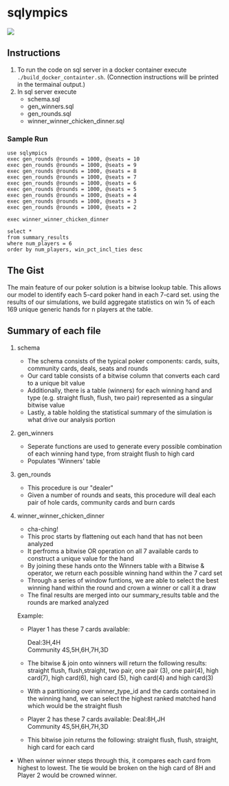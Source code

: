 # sqlympics

<img src='images/schema.png'></img>


## Instructions

1. To run the code on sql server in a docker container execute `./build_docker_containter.sh`.  (Connection instructions will be printed in the termainal output.)
2. In sql server execute 
   - schema.sql
   - gen_winners.sql
   - gen_rounds.sql
   - winner_winner_chicken_dinner.sql
   
### Sample Run
```
use sqlympics
exec gen_rounds @rounds = 1000, @seats = 10
exec gen_rounds @rounds = 1000, @seats = 9
exec gen_rounds @rounds = 1000, @seats = 8
exec gen_rounds @rounds = 1000, @seats = 7
exec gen_rounds @rounds = 1000, @seats = 6
exec gen_rounds @rounds = 1000, @seats = 5
exec gen_rounds @rounds = 1000, @seats = 4
exec gen_rounds @rounds = 1000, @seats = 3
exec gen_rounds @rounds = 1000, @seats = 2

exec winner_winner_chicken_dinner

select * 
from summary_results 
where num_players = 6 
order by num_players, win_pct_incl_ties desc
```


## The Gist
The main feature of our poker solution is a bitwise lookup table. This allows our model to identify each 5-card poker hand in each 7-card set. using the results of our simulations, we build aggregate statistics on win % of each 169 unique generic hands for n players at the table. 

## Summary of each file
1. schema
   - The schema consists of the typical poker components: cards, suits, community cards, deals, seats and rounds
   - Our card table consists of a bitwise column that converts each card to a unique bit value
   - Additionally, there is a table (winners) for each winning hand and type (e.g. straight flush, flush, two pair) represented as a singular bitwise value
   - Lastly, a table holding the statistical summary of the simulation is what drive our analysis portion
   
2. gen_winners
   - Seperate functions are used to generate every possible combination of each winning hand type, from straight flush to high card
   - Populates 'Winners' table
   
3. gen_rounds
   - This procedure is our "dealer" 
   - Given a number of rounds and seats, this procedure will deal each pair of hole cards, community cards and burn cards

4. winner_winner_chicken_dinner
   - cha-ching!
   - This proc starts by flattening out each hand that has not been analyzed
   - It perfroms a bitwise OR operation on all 7 available cards to construct a unique value for the hand
   - By joining these hands onto the Winners table with a Bitwise & operator, we return each possible winning hand within the 7 card set
   - Through a series of window funtions, we are able to select the best winning hand within the round and crown a winner or call it a draw
   - The final results are merged into our summary_results table and the rounds are marked analyzed
   
   
   Example: 
   - Player 1 has these 7 cards available: 
     
     Deal:3H,4H  
      Community 4S,5H,6H,7H,3D
      
   - The bitwise & join onto winners will return the following results: straight flush, flush,straight, two pair, one pair (3), one pair(4), high card(7), high card(6), high card (5), high card(4) and high card(3)
   - With a partitioning over winner_type_id and the cards contained in the winning hand, we can select the highest ranked matched hand which would be the straight flush
   
   - Player 2 has these 7 cards available: 
       Deal:8H,JH  
      Community 4S,5H,6H,7H,3D
      
    - This bitwise join returns the following: straight flush, flush, straight, high card for each card
    
  - When winner winner steps through this, it compares each card from highest to lowest. The tie would be broken on the high card of 8H and Player 2 would be crowned winner. 
   
   
   
   

